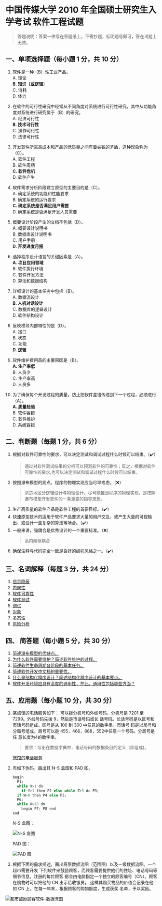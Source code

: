 # 中国传媒大学 2010 年全国硕士研究生入学考试 软件工程试题

> 答题说明：答案一律写在答题纸上，不需抄题，标明题号即可，答在试题上无效。

## 一、单项选择题（每小题 1 分，共 10 分）

1. 软件是一种（B）性工业产品。  
  A. 理论  
  **B. 知识（或逻辑**）  
  C. 消耗  
  D. 体力  

2. 在软件的可行性研究中经常从不同角度对系统进行可行性研究，其中从功能角度对系统进行研究属于（B）的研究。  
  A. 经济可行性  
  **B. 技术可行性**  
  C. 操作可行性  
  D. 法律可行性  

3. 开发软件所需高成本和产品的低质量之间有着尖锐的矛盾，这种现象称为（C）。  
  A. 软件工程  
  B. 软件周期  
  **C. 软件危机**  
  D. 软件产生  

4. 软件需求分析阶段建立原型的主要目的是（C）。  
  A. 确定系统的功能和性能要求  
  B. 确定系统的运行要求  
  **C. 确定系统是否满足用户需要**  
  D. 确定系统是否满足开发人员需要  

5. 概要设计阶段产生的文档不包括（D）。  
  A. 概要设计说明书  
  B. 数据库设计说明书  
  C. 用户手册  
  **D. 开发进度月报**  

6. 选择程序设计语言的关键因素是（A）。  
  **A. 项目应用领域**  
  B. 软件执行环境  
  C. 软件开发方法  
  D. 算法和数据结构  

7. 详细设计的基本任务中包括（B）。  
  A. 数据流设计  
  **B. 人机对话设计**  
  C. 数据库的逻辑设计  
  D. 软件结构设计  

8. 反映模块内部特性的是（D）。  
  A. 接口  
  B. 状态  
  C. 功能  
  **D. 逻辑**  

9. 软件维护费用高的主要原因是（B）。  
  **A. 生产率低**  
  B. 人员少  
  C. 生产率高  
  D. 人员多  

10. 为了确保每个开发过程的质量，防止把软件差错传递到下一个过程，必须进行（A）。  
  **A. 质量检验**  
  B. 软件容错  
  C. 软件维护  
  D. 系统容错  

## 二、判断题（每题 1 分，共 6 分）

1. 根据对软件可靠性的要求，可以决定测试和调试过程什么时候可以结束。（✔️）
   > 通过对软件测试结果的分析可以预测软件的可靠性；反之，根据对软件可靠性的要求,也可以决定测试和调试过程什么时候可以结束。
2. 按照瀑布模型的观点，程序的物理实现应当尽早考虑。（❌）
   > 清楚地区分逻辑设计与物理设计，尽可能推迟程序的物理实现，是按照瀑布模型开发软件的一条重要的指导思想。
3. 生产高质量的软件产品是软件工程的首要目标。（✔️）
4. 快速原型技术的适用于软件产品要求大量的用户交互、或产生大量的可视输出、或设计一些复杂的算法等场合。（✔️）
5. —般来讲，强耦合是优秀设计的一个重要标准。（❌）
   > 高内聚低耦合
6. 确保注释与代码完全一致是良好的编程风格之一。（✔️)

## 三、名词解释（每题 3 分，共 24 分）

1. [信息隐蔽](/notes/explanation-of-nouns/#信息隐蔽)
2. [内聚性](/notes/explanation-of-nouns/#内聚)
3. [软件可靠性](/notes/explanation-of-nouns/#软件可靠性)
4. [软件测试](/notes/explanation-of-nouns/#软件测试)
5. [调试](/notes/explanation-of-nouns/#软件调试)
6. [对象](/notes/explanation-of-nouns/#对象)
7. [多态性](/notes/explanation-of-nouns/#多态性)
8. [风险分析](/notes/explanation-of-nouns/#风险分析)

## 四、 简答题（每小题 5 分，共 30 分）

1. [简述瀑布模型的优缺点。](/notes/discourse/#简述瀑布模型的优缺点。)
2. [为什么软件需要维护？简述软件维护的过程。](/notes/discourse/#为什么软件需要维护？简述软件维护的过程。)
3. [简述软件生命周期各阶段的基本任务。](/notes/short-answer/#简述软件生命周期各阶段的基本任务。)
4. [简述软件开发中文档的重要性。](/notes/short-answer/#简述软件开发中文档的重要性。)
5. [什么是结构化程序设计？简述结构化程序设计的基本要点。](/notes/short-answer/#什么是结构化程序设计？简述结构化程序设计的基本要点。)
6. [软件开发环境应具有高度的通用性，在此，通用性包括哪些方面？](/notes/short-answer/#软件开发环境应具有高度的通用性，在此，通用性包括哪些方面？)

## 五、应用题（每小题 10 分，共 30 分）

1. 某旅馆的电话服务如下：
可以拨分机号和外线号码。分机号是 7201 至 7299。外线号码先拨 9，然后是市话号码或长
话号码。长话号码是以区号和市话号码组成。区号是从 100 到 300 中任意的数字串。市话号
码是以局号和分局号组成。局号可以是 455，466，888，552中任意一个号码。分局号是任
意长度为4的数字串。
    > 要求：写出在数据字典中，电话号码的数据条目的定义（即组成)。

    [旅馆的电话服务](/notes/applied-problems/#旅馆的电话服务)

2. 有如下伪码，画出其 N-S 盒图和 PAD 图。

    ```py
    begin
      P1;
      while X>1 do
        if Y>1 then P2 else while Z>5 do P3;
      if W>0 then P4 else P5;
      P6;
      while X>10 do
        begin P7; P8 end
    end
    ```

    N-S 盒图：

    ![N-S 盒图](/images/past-exam-papers/cuc/2010/N-S盒图.png)

    PAD 图：

    ![PAD 图](/images/past-exam-papers/cuc/2010/PAD图.png)

3. 根据下面的需求描述，画出髙层数据流图（范围图）以及一级数据流图。一个超市需要开发
下列软件来鼓励顾客，而顾客需要提供他们的住址、电话号码等细节信息。注册的每位顾客
都会由电脑指定一个独立的顾客编号（CN）。顾客在购物时可以把他的 CN 出示给收银员，
这样其购买物品的价值会记录在他的 CN 上。在每一年末，根据顾客的购物额度，生成获奖
名单，予以奖励。

  ![超市鼓励顾客软件-数据流图](/images/past-exam-papers/cuc/2010/超市鼓励顾客软件-数据流图.png)
